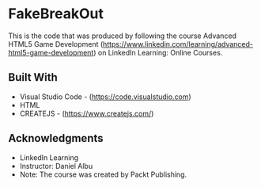 # FakeBreakOut

This is the code that was produced by following the course Advanced HTML5 Game Development (https://www.linkedin.com/learning/advanced-html5-game-development) on LinkedIn Learning: Online Courses.

## Built With
* Visual Studio Code - (https://code.visualstudio.com)
* HTML
* CREATEJS - (https://www.createjs.com/)

## Acknowledgments

* LinkedIn Learning
* Instructor: Daniel Albu
* Note: The course was created by Packt Publishing.
